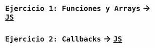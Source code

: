# `Ejercicio 1: Funciones y Arrays` → [`JS`](../blob/Ejercicio_01_Funciones_Arrays/Ejercicio_01_Funciones_Arrays)
# `Ejercicio 2: Callbacks` → [`JS`](../blob/Ejercicio_02_Callbacks.js/Ejercicio_02_Callbacks.js)
